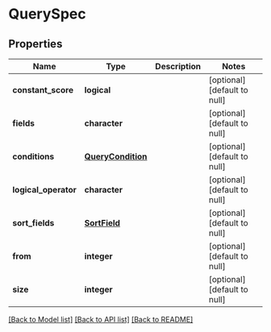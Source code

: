 # QuerySpec

## Properties
Name | Type | Description | Notes
------------ | ------------- | ------------- | -------------
**constant_score** | **logical** |  | [optional] [default to null]
**fields** | **character** |  | [optional] [default to null]
**conditions** | [**QueryCondition**](QueryCondition.md) |  | [optional] [default to null]
**logical_operator** | **character** |  | [optional] [default to null]
**sort_fields** | [**SortField**](SortField.md) |  | [optional] [default to null]
**from** | **integer** |  | [optional] [default to null]
**size** | **integer** |  | [optional] [default to null]

[[Back to Model list]](../README.md#documentation-for-models) [[Back to API list]](../README.md#documentation-for-api-endpoints) [[Back to README]](../README.md)


